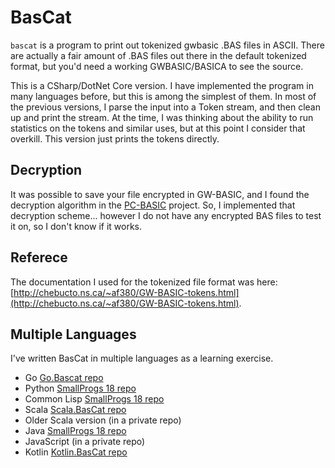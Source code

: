 # BasCat

`bascat` is a program to print out tokenized gwbasic .BAS files in ASCII.
There are actually a fair amount of .BAS files out there in the default tokenized
format, but you'd need a working GWBASIC/BASICA to see the source.

This is a CSharp/DotNet Core version.  I have implemented the program in many languages before, 
but this is among the simplest of them.  In most of the previous versions,
I parse the input into a Token stream, and then clean up and print the stream.
At the time, I was thinking about the ability to run statistics on the tokens
and similar uses, but at this point I consider that overkill. This version
just prints the tokens directly.

## Decryption

It was possible to save your file encrypted in GW-BASIC, and I found the
decryption
algorithm in the [PC-BASIC](http://sourceforge.net/p/pcbasic/wiki/Home/)
project. So,
I implemented that decryption scheme... however I do not have any
encrypted BAS files
to test it on, so I don't know if it works.

## Referece

The documentation I used for the tokenized file format was
here:
[http://chebucto.ns.ca/~af380/GW-BASIC-tokens.html](http://chebucto.ns.ca/~af380/GW-BASIC-tokens.html).

## Multiple Languages

I've written BasCat in multiple languages as a learning exercise.

 - Go [Go.Bascat repo](https://github.com/rwtodd/Go.Bascat)
 - Python [SmallProgs 18 repo](https://github.com/rwtodd/small\_programs\_2018)
 - Common Lisp [SmallProgs 18 repo](https://github.com/rwtodd/small\_programs\_2018)
 - Scala [Scala.BasCat repo](https://github.com/rwtodd/Scala.BasCat)
 - Older Scala version (in a private repo)
 - Java [SmallProgs 18 repo](https://github.com/rwtodd/small\_programs\_2018)
 - JavaScript  (in a private repo)
 - Kotlin [Kotlin.BasCat repo](https://github.com/rwtodd/Kotlin.BasCat)

